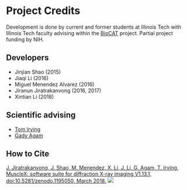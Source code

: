 # Project Credits

Development is done by current and former students at Illinois Tech with Illinois Tech faculty advising within the [BioCAT](http://www.bio.aps.anl.gov/) project. Partial project funding by NIH. 

## Developers

* Jinjian Shao (2015)
* Jiaqi Li (2016)
* Miguel Menendez Alvarez (2016)
* Jiranun Jiratrakanvong (2016, 2017)
* Xintian Li (2018)

## Scientific advising

* [Tom Irving](https://science.iit.edu/people/faculty/thomas-irving)
* [Gady Agam](http://www.cs.iit.edu/~agam/)

## How to Cite
[J. Jiratrakanvong, J. Shao, M. Menendez, X. Li, J. Li, G. Agam, T. Irving, MuscleX: software suite for diffraction X-ray 
imaging V1.13.1, doi:10.5281/zenodo.1195050, March 2018.](https://doi.org/10.5281/zenodo.1195050)
![](https://zenodo.org/badge/DOI/10.5281/zenodo.1195050.svg)

